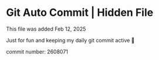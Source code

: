 # Git Auto Commit | Hidden File

This file was added Feb 12, 2025

Just for fun and keeping my daily git commit active 🤪

commit number: 2608071
